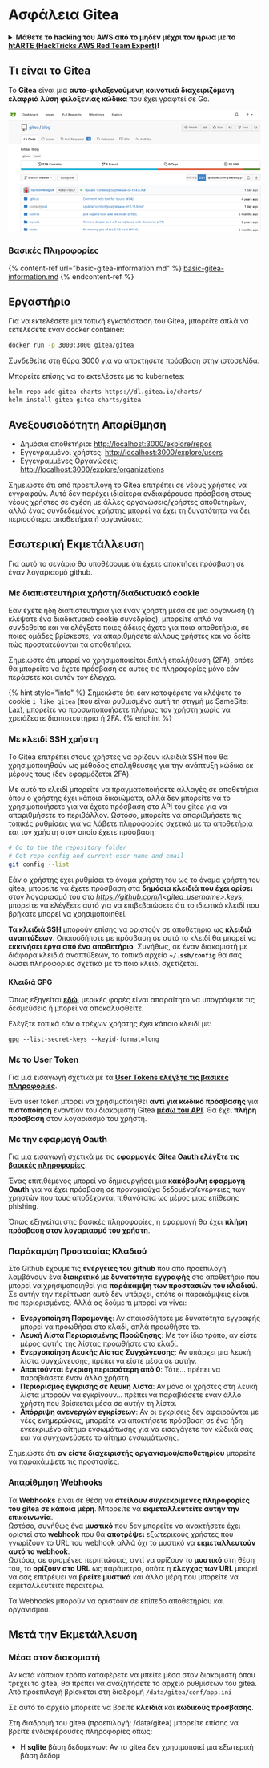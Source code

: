 # Ασφάλεια Gitea

<details>

<summary><strong>Μάθετε το hacking του AWS από το μηδέν μέχρι τον ήρωα με το</strong> <a href="https://training.hacktricks.xyz/courses/arte"><strong>htARTE (HackTricks AWS Red Team Expert)</strong></a><strong>!</strong></summary>

Άλλοι τρόποι για να υποστηρίξετε το HackTricks:

* Εάν θέλετε να δείτε την **εταιρεία σας να διαφημίζεται στο HackTricks** ή να **κατεβάσετε το HackTricks σε μορφή PDF** ελέγξτε τα [**ΣΧΕΔΙΑ ΣΥΝΔΡΟΜΗΣ**](https://github.com/sponsors/carlospolop)!
* Αποκτήστε το [**επίσημο PEASS & HackTricks swag**](https://peass.creator-spring.com)
* Ανακαλύψτε [**The PEASS Family**](https://opensea.io/collection/the-peass-family), τη συλλογή μας από αποκλειστικά [**NFTs**](https://opensea.io/collection/the-peass-family)
* **Εγγραφείτε στην** 💬 [**ομάδα Discord**](https://discord.gg/hRep4RUj7f) ή στην [**ομάδα telegram**](https://t.me/peass) ή **ακολουθήστε** μας στο **Twitter** 🐦 [**@hacktricks_live**](https://twitter.com/hacktricks_live)**.**
* **Μοιραστείτε τα hacking tricks σας υποβάλλοντας PRs στα** [**HackTricks**](https://github.com/carlospolop/hacktricks) και [**HackTricks Cloud**](https://github.com/carlospolop/hacktricks-cloud) αποθετήρια του github.

</details>

## Τι είναι το Gitea

Το **Gitea** είναι μια **αυτο-φιλοξενούμενη κοινοτικά διαχειριζόμενη ελαφριά λύση φιλοξενίας κώδικα** που έχει γραφτεί σε Go.

![](<../../.gitbook/assets/image (5) (1) (1) (1) (1) (1).png>)

### Βασικές Πληροφορίες

{% content-ref url="basic-gitea-information.md" %}
[basic-gitea-information.md](basic-gitea-information.md)
{% endcontent-ref %}

## Εργαστήριο

Για να εκτελέσετε μια τοπική εγκατάσταση του Gitea, μπορείτε απλά να εκτελέσετε έναν docker container:
```bash
docker run -p 3000:3000 gitea/gitea
```
Συνδεθείτε στη θύρα 3000 για να αποκτήσετε πρόσβαση στην ιστοσελίδα.

Μπορείτε επίσης να το εκτελέσετε με το kubernetes:
```
helm repo add gitea-charts https://dl.gitea.io/charts/
helm install gitea gitea-charts/gitea
```
## Ανεξουσιοδότητη Απαρίθμηση

* Δημόσια αποθετήρια: [http://localhost:3000/explore/repos](http://localhost:3000/explore/repos)
* Εγγεγραμμένοι χρήστες: [http://localhost:3000/explore/users](http://localhost:3000/explore/users)
* Εγγεγραμμένες Οργανώσεις: [http://localhost:3000/explore/organizations](http://localhost:3000/explore/organizations)

Σημειώστε ότι από προεπιλογή το Gitea επιτρέπει σε νέους χρήστες να εγγραφούν. Αυτό δεν παρέχει ιδιαίτερα ενδιαφέρουσα πρόσβαση στους νέους χρήστες σε σχέση με άλλες οργανώσεις/χρήστες αποθετηρίων, αλλά ένας συνδεδεμένος χρήστης μπορεί να έχει τη δυνατότητα να δει περισσότερα αποθετήρια ή οργανώσεις.

## Εσωτερική Εκμετάλλευση

Για αυτό το σενάριο θα υποθέσουμε ότι έχετε αποκτήσει πρόσβαση σε έναν λογαριασμό github.

### Με διαπιστευτήρια χρήστη/διαδικτυακό cookie

Εάν έχετε ήδη διαπιστευτήρια για έναν χρήστη μέσα σε μια οργάνωση (ή κλέψατε ένα διαδικτυακό cookie συνεδρίας), μπορείτε απλά να συνδεθείτε και να ελέγξετε ποιες άδειες έχετε για ποια αποθετήρια, σε ποιες ομάδες βρίσκεστε, να απαριθμήσετε άλλους χρήστες και να δείτε πώς προστατεύονται τα αποθετήρια.

Σημειώστε ότι μπορεί να χρησιμοποιείται διπλή επαλήθευση (2FA), οπότε θα μπορείτε να έχετε πρόσβαση σε αυτές τις πληροφορίες μόνο εάν περάσετε και αυτόν τον έλεγχο.

{% hint style="info" %}
Σημειώστε ότι εάν καταφέρετε να κλέψετε το cookie `i_like_gitea` (που είναι ρυθμισμένο αυτή τη στιγμή με SameSite: Lax), μπορείτε να προσωποποιήσετε πλήρως τον χρήστη χωρίς να χρειάζεστε διαπιστευτήρια ή 2FA.
{% endhint %}

### Με κλειδί SSH χρήστη

Το Gitea επιτρέπει στους χρήστες να ορίζουν κλειδιά SSH που θα χρησιμοποιηθούν ως μέθοδος επαλήθευσης για την ανάπτυξη κώδικα εκ μέρους τους (δεν εφαρμόζεται 2FA).

Με αυτό το κλειδί μπορείτε να πραγματοποιήσετε αλλαγές σε αποθετήρια όπου ο χρήστης έχει κάποια δικαιώματα, αλλά δεν μπορείτε να το χρησιμοποιήσετε για να έχετε πρόσβαση στο API του gitea για να απαριθμήσετε το περιβάλλον. Ωστόσο, μπορείτε να απαριθμήσετε τις τοπικές ρυθμίσεις για να λάβετε πληροφορίες σχετικά με τα αποθετήρια και τον χρήστη στον οποίο έχετε πρόσβαση:
```bash
# Go to the the repository folder
# Get repo config and current user name and email
git config --list
```
Εάν ο χρήστης έχει ρυθμίσει το όνομα χρήστη του ως το όνομα χρήστη του gitea, μπορείτε να έχετε πρόσβαση στα **δημόσια κλειδιά που έχει ορίσει** στον λογαριασμό του στο _https://github.com/\<gitea\_username>.keys_, μπορείτε να ελέγξετε αυτό για να επιβεβαιώσετε ότι το ιδιωτικό κλειδί που βρήκατε μπορεί να χρησιμοποιηθεί.

**Τα κλειδιά SSH** μπορούν επίσης να οριστούν σε αποθετήρια ως **κλειδιά αναπτύξεων**. Οποιοσδήποτε με πρόσβαση σε αυτό το κλειδί θα μπορεί να **εκκινήσει έργα από ένα αποθετήριο**. Συνήθως, σε έναν διακομιστή με διάφορα κλειδιά αναπτύξεων, το τοπικό αρχείο **`~/.ssh/config`** θα σας δώσει πληροφορίες σχετικά με το ποιο κλειδί σχετίζεται.

#### Κλειδιά GPG

Όπως εξηγείται [**εδώ**](broken-reference/), μερικές φορές είναι απαραίτητο να υπογράφετε τις δεσμεύσεις ή μπορεί να αποκαλυφθείτε.

Ελέγξτε τοπικά εάν ο τρέχων χρήστης έχει κάποιο κλειδί με:
```shell
gpg --list-secret-keys --keyid-format=long
```
### Με το User Token

Για μια εισαγωγή σχετικά με τα [**User Tokens ελέγξτε τις βασικές πληροφορίες**](basic-gitea-information.md#personal-access-tokens).

Ένα user token μπορεί να χρησιμοποιηθεί **αντί για κωδικό πρόσβασης** για **πιστοποίηση** εναντίον του διακομιστή Gitea [**μέσω του API**](https://try.gitea.io/api/swagger#/). Θα έχει **πλήρη πρόσβαση** στον λογαριασμό του χρήστη.

### Με την εφαρμογή Oauth

Για μια εισαγωγή σχετικά με τις [**εφαρμογές Gitea Oauth ελέγξτε τις βασικές πληροφορίες**](./#with-oauth-application).

Ένας επιτιθέμενος μπορεί να δημιουργήσει μια **κακόβουλη εφαρμογή Oauth** για να έχει πρόσβαση σε προνομιούχα δεδομένα/ενέργειες των χρηστών που τους αποδέχονται πιθανότατα ως μέρος μιας επίθεσης phishing.

Όπως εξηγείται στις βασικές πληροφορίες, η εφαρμογή θα έχει **πλήρη πρόσβαση στον λογαριασμό του χρήστη**.

### Παράκαμψη Προστασίας Κλαδιού

Στο Github έχουμε τις **ενέργειες του github** που από προεπιλογή λαμβάνουν ένα **διακριτικό με δυνατότητα εγγραφής** στο αποθετήριο που μπορεί να χρησιμοποιηθεί για **παράκαμψη των προστασιών του κλαδιού**. Σε αυτήν την περίπτωση αυτό δεν υπάρχει, οπότε οι παρακάμψεις είναι πιο περιορισμένες. Αλλά ας δούμε τι μπορεί να γίνει:

* **Ενεργοποίηση Παραμονής**: Αν οποιοσδήποτε με δυνατότητα εγγραφής μπορεί να προωθήσει στο κλαδί, απλά προωθήστε το.
* **Λευκή Λίστα Περιορισμένης Προώθησης**: Με τον ίδιο τρόπο, αν είστε μέρος αυτής της λίστας προωθήστε στο κλαδί.
* **Ενεργοποίηση Λευκής Λίστας Συγχώνευσης**: Αν υπάρχει μια λευκή λίστα συγχώνευσης, πρέπει να είστε μέσα σε αυτήν.
* **Απαιτούνται έγκριση περισσότερη από 0**: Τότε... πρέπει να παραβιάσετε έναν άλλο χρήστη.
* **Περιορισμός έγκρισης σε λευκή λίστα**: Αν μόνο οι χρήστες στη λευκή λίστα μπορούν να εγκρίνουν... πρέπει να παραβιάσετε έναν άλλο χρήστη που βρίσκεται μέσα σε αυτήν τη λίστα.
* **Απόρριψη ανενεργών εγκρίσεων**: Αν οι εγκρίσεις δεν αφαιρούνται με νέες ενημερώσεις, μπορείτε να αποκτήσετε πρόσβαση σε ένα ήδη εγκεκριμένο αίτημα ενσωμάτωσης για να εισαγάγετε τον κώδικά σας και να συγχωνεύσετε το αίτημα ενσωμάτωσης.

Σημειώστε ότι **αν είστε διαχειριστής οργανισμού/αποθετηρίου** μπορείτε να παρακάμψετε τις προστασίες.

### Απαρίθμηση Webhooks

Τα **Webhooks** είναι σε θέση να **στείλουν συγκεκριμένες πληροφορίες του gitea σε κάποια μέρη**. Μπορείτε να **εκμεταλλευτείτε αυτήν την επικοινωνία**.\
Ωστόσο, συνήθως ένα **μυστικό** που δεν μπορείτε να ανακτήσετε έχει οριστεί στο **webhook** που θα **αποτρέψει** εξωτερικούς χρήστες που γνωρίζουν το URL του webhook αλλά όχι το μυστικό να **εκμεταλλευτούν αυτό το webhook**.\
Ωστόσο, σε ορισμένες περιπτώσεις, αντί να ορίζουν το **μυστικό** στη θέση του, το **ορίζουν στο URL** ως παράμετρο, οπότε η **έλεγχος των URL** μπορεί να σας επιτρέψει να **βρείτε μυστικά** και άλλα μέρη που μπορείτε να εκμεταλλευτείτε περαιτέρω.

Τα Webhooks μπορούν να οριστούν σε επίπεδο αποθετηρίου και οργανισμού.

## Μετά την Εκμετάλλευση

### Μέσα στον διακομιστή

Αν κατά κάποιον τρόπο καταφέρετε να μπείτε μέσα στον διακομιστή όπου τρέχει το gitea, θα πρέπει να αναζητήσετε το αρχείο ρυθμίσεων του gitea. Από προεπιλογή βρίσκεται στη διαδρομή `/data/gitea/conf/app.ini`

Σε αυτό το αρχείο μπορείτε να βρείτε **κλειδιά** και **κωδικούς πρόσβασης**.

Στη διαδρομή του gitea (προεπιλογή: /data/gitea) μπορείτε επίσης να βρείτε ενδιαφέρουσες πληροφορίες όπως:

* Η **sqlite** βάση δεδομένων: Αν το gitea δεν χρησιμοποιεί μια εξωτερική βάση δεδομ
